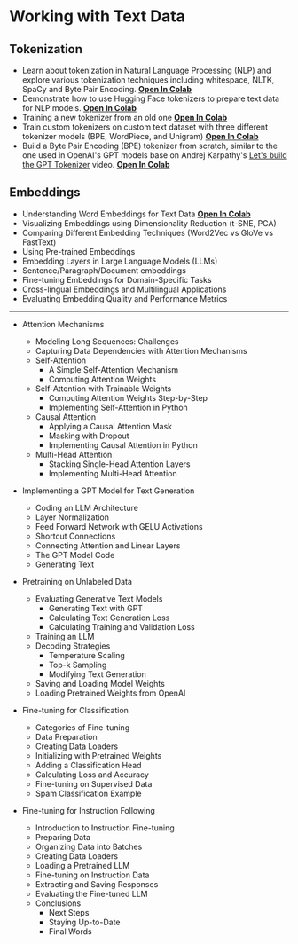# Working with Text Data
## Tokenization
- Learn about tokenization in Natural Language Processing (NLP) and explore various tokenization techniques including whitespace, NLTK, SpaCy and Byte Pair Encoding. [**Open In Colab**](https://colab.research.google.com/github/mshojaei77/NLP-Journey/blob/main/ch1/Tokenization_BPE.ipynb)
- Demonstrate how to use Hugging Face tokenizers to prepare text data for NLP models. [**Open In Colab**](https://colab.research.google.com/github/mshojaei77/NLP-Journey/blob/main/ch1/Hugging_Face_Tokenizers.ipynb)
- Training a new tokenizer from an old one [**Open In Colab**](https://colab.research.google.com/drive/1452WFn66MZzYylTNcL6hV5Zd45sskzs7?usp=sharing)
- Train custom tokenizers on custom text dataset with three different tokenizer models (BPE, WordPiece, and Unigram) [**Open In Colab**](https://colab.research.google.com/drive/1uYFoxwCKwshkchBgQ4y4z9cDfKRlwZ-e?usp=sharing)
- Build a Byte Pair Encoding (BPE) tokenizer from scratch, similar to the one used in OpenAI's GPT models base on Andrej Karpathy's [Let's build the GPT Tokenizer](https://www.youtube.com/watch?v=zduSFxRajkE) video.  [**Open In Colab**](https://colab.research.google.com/drive/1y0KnCFZvGVf_odSfcNAws6kcDD7HsI0L?usp=sharing)

## Embeddings
- Understanding Word Embeddings for Text Data [**Open In Colab**](https://colab.research.google.com/github/mshojaei77/LLMs-Journey/blob/main/ch1/Word_Embeddings.ipynb)
- Visualizing Embeddings using Dimensionality Reduction (t-SNE, PCA)
- Comparing Different Embedding Techniques (Word2Vec vs GloVe vs FastText)
- Using Pre-trained Embeddings
- Embedding Layers in Large Language Models (LLMs)
- Sentence/Paragraph/Document embeddings
- Fine-tuning Embeddings for Domain-Specific Tasks
- Cross-lingual Embeddings and Multilingual Applications
- Evaluating Embedding Quality and Performance Metrics

---
- Attention Mechanisms
    - Modeling Long Sequences: Challenges
    - Capturing Data Dependencies with Attention Mechanisms
    - Self-Attention
        - A Simple Self-Attention Mechanism
        - Computing Attention Weights
    - Self-Attention with Trainable Weights
        - Computing Attention Weights Step-by-Step
        - Implementing Self-Attention in Python
    - Causal Attention
        - Applying a Causal Attention Mask
        - Masking with Dropout
        - Implementing Causal Attention in Python
    - Multi-Head Attention
        - Stacking Single-Head Attention Layers
        - Implementing Multi-Head Attention

- Implementing a GPT Model for Text Generation
    - Coding an LLM Architecture
    - Layer Normalization
    - Feed Forward Network with GELU Activations
    - Shortcut Connections
    - Connecting Attention and Linear Layers
    - The GPT Model Code
    - Generating Text

- Pretraining on Unlabeled Data
    - Evaluating Generative Text Models
        - Generating Text with GPT
        - Calculating Text Generation Loss
        - Calculating Training and Validation Loss
    - Training an LLM
    - Decoding Strategies
        - Temperature Scaling
        - Top-k Sampling
        - Modifying Text Generation
    - Saving and Loading Model Weights
    - Loading Pretrained Weights from OpenAI

- Fine-tuning for Classification
    - Categories of Fine-tuning
    - Data Preparation
    - Creating Data Loaders
    - Initializing with Pretrained Weights
    - Adding a Classification Head
    - Calculating Loss and Accuracy
    - Fine-tuning on Supervised Data
    - Spam Classification Example

- Fine-tuning for Instruction Following
    - Introduction to Instruction Fine-tuning
    - Preparing Data
    - Organizing Data into Batches
    - Creating Data Loaders
    - Loading a Pretrained LLM
    - Fine-tuning on Instruction Data
    - Extracting and Saving Responses
    - Evaluating the Fine-tuned LLM
    - Conclusions
        - Next Steps
        - Staying Up-to-Date
        - Final Words
